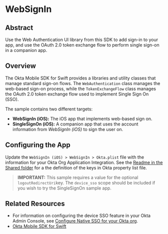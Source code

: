 # WebSignIn

## Abstract

Use the Web Authentication UI library from this SDK to add sign-in to your app, and use the OAuth 2.0 token exchange flow to perform single sign-on in a companion app.

## Overview

The Okta Mobile SDK for Swift provides a libraries and utility classes that manage standard sign-on flows. The `WebAuthentication` class manages the web-based sign-on process, while the `TokenExchangeFlow` class manages the OAuth 2.0 token exchange flow used to implement Single Sign On (SSO).

The sample contains two different targets:

- **WebSignIn (iOS):** The iOS app that implements web-based sign on.
- **SingleSignOn (iOS):** A companion app that uses the account information from _WebSignIn (iOS)_ to sign the user on.

## Configuring the App

Update the `WebSignIn (iOS) > WebSignIn > Okta.plist` file with the information for your Okta Org Application Integration. See the [Readme in the Shared folder](../Shared/README#okta_property_list) for a the definition of the keys in Okta property list file.

> **IMPORTANT:** This sample requires a value for the optional `logoutRedirectUri`key. The `device_sso` scope should be included if you wish to try the SingleSignOn sample app.
   
## Related Resources

- For information on configuring the device SSO feature in your Okta Admin Console, see [Configure Native SSO for your Okta org](https://developer.okta.com/docs/guides/configure-native-sso/-/main/#configure-native-sso-for-your-okta-org).
- [Okta Mobile SDK for Swift](https://github.com/okta/okta-mobile-swift)
